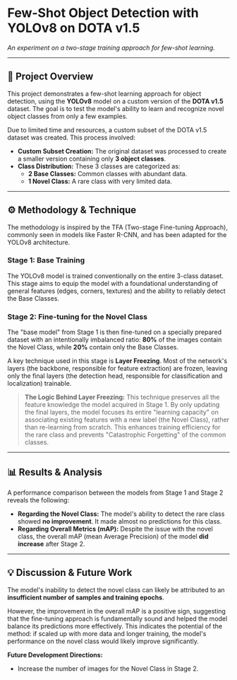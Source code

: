 # Few-Shot Object Detection with YOLOv8 on DOTA v1.5
*An experiment on a two-stage training approach for few-shot learning.*

---

## 📝 Project Overview

This project demonstrates a few-shot learning approach for object detection, using the **YOLOv8** model on a custom version of the **DOTA v1.5** dataset. The goal is to test the model's ability to learn and recognize novel object classes from only a few examples.

Due to limited time and resources, a custom subset of the DOTA v1.5 dataset was created. This process involved:
* **Custom Subset Creation:** The original dataset was processed to create a smaller version containing only **3 object classes**.
* **Class Distribution:** These 3 classes are categorized as:
    * **2 Base Classes:** Common classes with abundant data.
    * **1 Novel Class:** A rare class with very limited data.

---

## ⚙️ Methodology & Technique

The methodology is inspired by the TFA (Two-stage Fine-tuning Approach), commonly seen in models like Faster R-CNN, and has been adapted for the YOLOv8 architecture.

### Stage 1: Base Training
The YOLOv8 model is trained conventionally on the entire 3-class dataset. This stage aims to equip the model with a foundational understanding of general features (edges, corners, textures) and the ability to reliably detect the Base Classes.

### Stage 2: Fine-tuning for the Novel Class
The "base model" from Stage 1 is then fine-tuned on a specially prepared dataset with an intentionally imbalanced ratio: **80%** of the images contain the Novel Class, while **20%** contain only the Base Classes.

A key technique used in this stage is **Layer Freezing**. Most of the network's layers (the backbone, responsible for feature extraction) are frozen, leaving only the final layers (the detection head, responsible for classification and localization) trainable.

> **The Logic Behind Layer Freezing:** This technique preserves all the feature knowledge the model acquired in Stage 1. By only updating the final layers, the model focuses its entire "learning capacity" on associating existing features with a new label (the Novel Class), rather than re-learning from scratch. This enhances training efficiency for the rare class and prevents "Catastrophic Forgetting" of the common classes.

---

## 📊 Results & Analysis

A performance comparison between the models from Stage 1 and Stage 2 reveals the following:

* **Regarding the Novel Class:** The model's ability to detect the rare class showed **no improvement**. It made almost no predictions for this class.
* **Regarding Overall Metrics (mAP):** Despite the issue with the novel class, the overall mAP (mean Average Precision) of the model **did increase** after Stage 2.

---

## 💡 Discussion & Future Work

The model's inability to detect the novel class can likely be attributed to an **insufficient number of samples and training epochs**.

However, the improvement in the overall mAP is a positive sign, suggesting that the fine-tuning approach is fundamentally sound and helped the model balance its predictions more effectively. This indicates the potential of the method: if scaled up with more data and longer training, the model's performance on the novel class would likely improve significantly.

**Future Development Directions:**
* Increase the number of images for the Novel Class in Stage 2.
